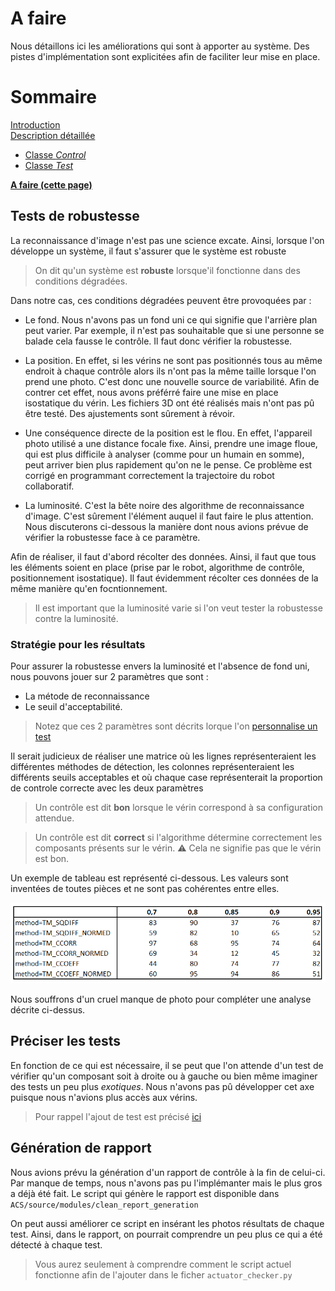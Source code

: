 # A faire
Nous détaillons ici les améliorations qui sont à apporter au système. Des pistes d'implémentation sont explicitées afin de faciliter leur mise en place.

# Sommaire
[Introduction]()  
[Description détaillée](detailed_description.md)  
* [Classe _Control_]()
* [Classe _Test_]()  

[**A faire  (cette page)**](todo.md)

## Tests de robustesse
La reconnaissance d'image n'est pas une science excate. Ainsi, lorsque l'on développe un système, il faut s'assurer que le système est robuste
> On dit qu'un système est __robuste__ lorsque'il fonctionne dans des conditions dégradées. 

Dans notre cas, ces conditions dégradées peuvent être provoquées par :

- Le fond. Nous n'avons pas un fond uni ce qui signifie que l'arrière plan peut varier. Par exemple, il n'est pas souhaitable que si une personne se balade cela fausse le contrôle. Il faut donc vérifier la robustesse.

- La position. En effet, si les vérins ne sont pas positionnés tous au même endroit à chaque contrôle alors ils n'ont pas la même taille lorsque l'on prend une photo. C'est donc une nouvelle source de variabilité. Afin de contrer cet effet, nous avons préférré faire une mise en place isostatique du vérin. Les fichiers 3D ont été réalisés mais n'ont pas pû être testé. Des ajustements sont sûrement à révoir.

- Une conséquence directe de la position est le flou. En effet, l'appareil photo utilisé a une distance focale fixe. Ainsi, prendre une image floue, qui est plus difficile à analyser (comme pour un humain en somme), peut arriver bien plus rapidement qu'on ne le pense.
Ce problème est corrigé en programmant correctement la trajectoire du robot collaboratif.

- La luminosité. C'est la bête noire des algorithme de reconnaissance d'image. C'est sûrement l'élément auquel il faut faire le plus attention. Nous discuterons ci-dessous la manière dont nous avions prévue de vérifier la robustesse face à ce paramètre.

Afin de réaliser, il faut d'abord récolter des données. Ainsi, il faut que tous les éléments soient en place (prise par le robot, algorithme de contrôle, positionnement isostatique). 
Il faut évidemment récolter ces données de la même manière qu'en focntionnement.
> Il est important que la luminosité varie si l'on veut tester la robustesse contre la luminosité.

### Stratégie pour les résultats
Pour assurer la robustesse envers la luminosité et l'absence de fond uni, nous pouvons jouer sur 2 paramètres que sont :  
- La métode de reconnaissance
- Le seuil d'acceptabilité.

> Notez que ces 2 paramètres sont décrits lorque l'on [personnalise un test](intro.md#personaliser-un-test) 

Il serait judicieux de réaliser une matrice où les lignes représenteraient les différentes méthodes de détection, les colonnes représenteraient les différents seuils acceptables et où chaque case représenterait la proportion de controle correcte avec les deux paramètres
> Un contrôle est dit **bon** lorsque le vérin correspond à sa configuration attendue.

> Un contrôle est dit **correct** si l'algorithme détermine correctement les composants présents sur le vérin. :warning: Cela ne signifie pas que le vérin est bon.

Un exemple de tableau est représenté ci-dessous. Les valeurs sont inventées de toutes pièces et ne sont pas cohérentes entre elles.

![](img/result_table.png)

Nous souffrons d'un cruel manque de photo pour compléter une analyse décrite ci-dessus.

## Préciser les tests
En fonction de ce qui est nécessaire, il se peut que l'on attende d'un test de vérifier qu'un composant soit à droite ou à gauche ou bien même imaginer des tests un peu plus _exotiques_.
Nous n'avons pas pû développer cet axe puisque nous n'avions plus accès aux vérins.

> Pour rappel l'ajout de test est précisé [ici](intro.md#personaliser-un-test-avancé-changement-de-la-méthode-de-reconnaissance)


## Génération de rapport
Nous avions prévu la génération d'un rapport de contrôle à la fin de celui-ci. Par manque de temps, nous n'avons pas pu l'implémanter mais le plus gros a déjà été fait. Le script qui génère le rapport est disponible dans `ACS/source/modules/clean_report_generation`

On peut aussi améliorer ce script en insérant les photos résultats de chaque test. Ainsi, dans le rapport, on pourrait comprendre un peu plus ce qui a été détecté à chaque test.

> Vous aurez seulement à comprendre comment le script actuel fonctionne afin de l'ajouter dans le ficher `actuator_checker.py`